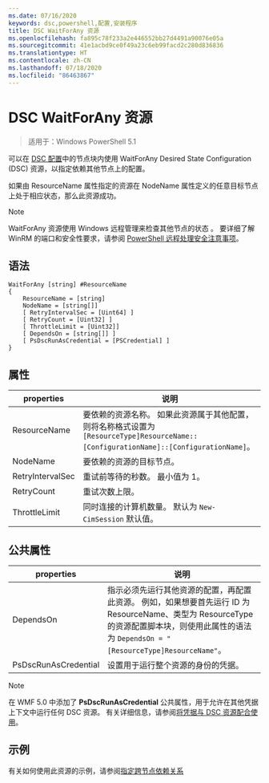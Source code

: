 ```yaml
---
ms.date: 07/16/2020
keywords: dsc,powershell,配置,安装程序
title: DSC WaitForAny 资源
ms.openlocfilehash: fa895c78f233a2e446552bb27d4491a90076e05a
ms.sourcegitcommit: 41e1acbd9ce0f49a23c6eb99facd2c280d836836
ms.translationtype: HT
ms.contentlocale: zh-CN
ms.lasthandoff: 07/18/2020
ms.locfileid: "86463867"
---
```

# <a name="dsc-waitforany-resource"></a>DSC WaitForAny 资源

> 适用于：Windows PowerShell 5.1

可以在 [DSC 配置](../../../configurations/configurations.md)中的节点块内使用 WaitForAny  Desired State Configuration (DSC) 资源，以指定依赖其他节点上的配置。

如果由 ResourceName  属性指定的资源在 NodeName  属性定义的任意目标节点上处于相应状态，那么此资源成功。

> [!NOTE]
> WaitForAny 资源使用 Windows 远程管理来检查其他节点的状态  。 要详细了解 WinRM 的端口和安全性要求，请参阅 [PowerShell 远程处理安全注意事项](/powershell/scripting/learn/remoting/winrmsecurity?view=powershell-6)。

## <a name="syntax"></a>语法

```Syntax
WaitForAny [string] #ResourceName
{
    ResourceName = [string]
    NodeName = [string[]]
    [ RetryIntervalSec = [Uint64] ]
    [ RetryCount = [Uint32] ]
    [ ThrottleLimit = [Uint32]]
    [ DependsOn = [string[]] ]
    [ PsDscRunAsCredential = [PSCredential] ]
}
```

## <a name="properties"></a>属性

|properties |说明 |
|---|---|
|ResourceName |要依赖的资源名称。 如果此资源属于其他配置，则将名称格式设置为 `[ResourceType]ResourceName::[ConfigurationName]::[ConfigurationName]`。 |
|NodeName |要依赖的资源的目标节点。 |
|RetryIntervalSec |重试前等待的秒数。 最小值为 1。 |
|RetryCount |重试次数上限。 |
|ThrottleLimit |同时连接的计算机数量。 默认为 `New-CimSession` 默认值。 |

## <a name="common-properties"></a>公共属性

|properties |说明 |
|---|---|
|DependsOn |指示必须先运行其他资源的配置，再配置此资源。 例如，如果想要首先运行 ID 为 ResourceName、类型为 ResourceType 的资源配置脚本块，则使用此属性的语法为 `DependsOn = "[ResourceType]ResourceName"`。 |
|PsDscRunAsCredential |设置用于运行整个资源的身份的凭据。 |

> [!NOTE]
> 在 WMF 5.0 中添加了 **PsDscRunAsCredential** 公共属性，用于允许在其他凭据上下文中运行任何 DSC 资源。 有关详细信息，请参阅[将凭据与 DSC 资源配合使用](../../../configurations/runasuser.md)。

## <a name="example"></a>示例

有关如何使用此资源的示例，请参阅[指定跨节点依赖关系](../../../configurations/crossNodeDependencies.md)
